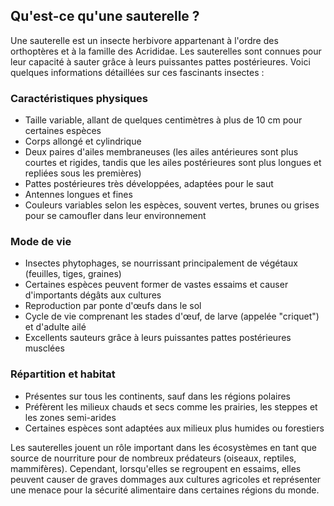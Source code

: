 ## Qu'est-ce qu'une sauterelle ?

Une sauterelle est un insecte herbivore appartenant à l'ordre des orthoptères et à la famille des Acrididae. Les sauterelles sont connues pour leur capacité à sauter grâce à leurs puissantes pattes postérieures. Voici quelques informations détaillées sur ces fascinants insectes :

### Caractéristiques physiques

- Taille variable, allant de quelques centimètres à plus de 10 cm pour certaines espèces
- Corps allongé et cylindrique
- Deux paires d'ailes membraneuses (les ailes antérieures sont plus courtes et rigides, tandis que les ailes postérieures sont plus longues et repliées sous les premières)
- Pattes postérieures très développées, adaptées pour le saut
- Antennes longues et fines
- Couleurs variables selon les espèces, souvent vertes, brunes ou grises pour se camoufler dans leur environnement

### Mode de vie

- Insectes phytophages, se nourrissant principalement de végétaux (feuilles, tiges, graines)
- Certaines espèces peuvent former de vastes essaims et causer d'importants dégâts aux cultures
- Reproduction par ponte d'œufs dans le sol
- Cycle de vie comprenant les stades d'œuf, de larve (appelée "criquet") et d'adulte ailé
- Excellents sauteurs grâce à leurs puissantes pattes postérieures musclées

### Répartition et habitat

- Présentes sur tous les continents, sauf dans les régions polaires
- Préfèrent les milieux chauds et secs comme les prairies, les steppes et les zones semi-arides
- Certaines espèces sont adaptées aux milieux plus humides ou forestiers

Les sauterelles jouent un rôle important dans les écosystèmes en tant que source de nourriture pour de nombreux prédateurs (oiseaux, reptiles, mammifères). Cependant, lorsqu'elles se regroupent en essaims, elles peuvent causer de graves dommages aux cultures agricoles et représenter une menace pour la sécurité alimentaire dans certaines régions du monde.